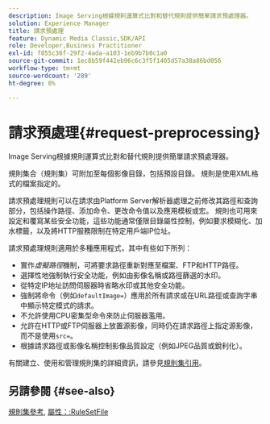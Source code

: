 ```yaml
---
description: Image Serving根據規則運算式比對和替代規則提供簡單請求預處理器。
solution: Experience Manager
title: 請求預處理
feature: Dynamic Media Classic,SDK/API
role: Developer,Business Practitioner
exl-id: f855c36f-29f2-4ada-a103-1eb9b7b0c1a0
source-git-commit: 1ec8b59f442eb96c6c3f5f1405d57a38a86bd056
workflow-type: tm+mt
source-wordcount: '289'
ht-degree: 0%

---
```


# 請求預處理{#request-preprocessing}

Image Serving根據規則運算式比對和替代規則提供簡單請求預處理器。

規則集合（規則集）可附加至每個影像目錄，包括預設目錄。 規則是使用XML格式的檔案指定的。

請求預處理規則可以在請求由Platform Server解析器處理之前修改其路徑和查詢部分，包括操作路徑、添加命令、更改命令值以及應用模板或宏。 規則也可用來設定和覆寫某些安全功能，這些功能通常僅限目錄屬性控制，例如要求模糊化、加水標籤，以及將HTTP服務限制在特定用戶端IP位址。

請求預處理規則適用於多種應用程式，其中有些如下所列：

* 實作&#x200B;*虛擬路徑*&#x200B;機制，可將要求路徑重新對應至檔案、FTP和HTTP路徑。
* 選擇性地強制執行安全功能，例如由影像名稱或路徑篩選的水印。
* 從特定IP地址訪問伺服器時省略水印或其他安全功能。
* 強制將命令（例如`defaultImage=`）應用於所有請求或在URL路徑或查詢字串中顯示特定模式的請求。
* 不允許使用CPU密集型命令來防止伺服器濫用。
* 允許在HTTP或FTP伺服器上放置源影像，同時仍在請求路徑上指定源影像，而不是使用`src=`。
* 根據請求路徑或影像名稱控制影像品質設定（例如JPEG品質或銳利化）。

有關建立、使用和管理規則集的詳細資訊，請參見[規則集引用](../../../../../is-api/image-catalog/image-serving-api-ref/c-image-catalog-reference/c-rule-set-reference/c-rule-set-reference.md#concept-3e5058cf3507470b82cac638df23ea8e)。

## 另請參閱 {#see-also}

[規則集參考](../../../../../is-api/image-catalog/image-serving-api-ref/c-image-catalog-reference/c-rule-set-reference/c-rule-set-reference.md#concept-3e5058cf3507470b82cac638df23ea8e), [屬性：:RuleSetFile](../../../../../is-api/image-catalog/image-serving-api-ref/c-image-catalog-reference/c-overview/c-file-formats/r-rule-set-files.md#reference-3e54cb5f4d74411a84889fed056ac093)
